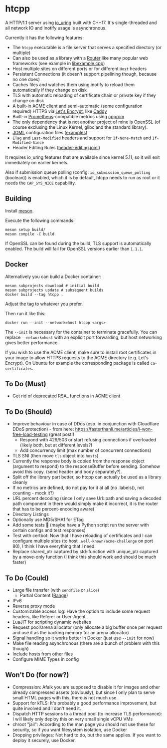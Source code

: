 # htcpp

A HTTP/1.1 server using [io_uring](https://en.wikipedia.org/wiki/Io_uring) built with C++17. It's single-threaded and all network IO and inotify usage is asynchronous.

Currently it has the following features:
* The `htcpp` executable is a file server that serves a specified directory (or multiple)
* Can also be used as a library with a [Router](src/router.hpp) like many popular web frameworks (see example in [libexample.cpp](src/libexample.cpp))
* Host multiple sites on different ports or for different `Host` headers
* Persistent Connections (it doesn't support pipelining though, because no one does)
* Caches files and watches them using inotify to reload them automatically if they change on disk
* TLS with automatic reloading of certificate chain or private key if they change on disk
* A built-in ACME client and semi-automatic (some configuration required) HTTPS via [Let's Encrypt](https://letsencrypt.org), like [Caddy](https://caddyserver.com)
* Built-in [Prometheus](https://prometheus.io/)-compatible metrics using [cpprom](https://github.com/pfirsich/cpprom/)
* The only dependency that is not another project of mine is OpenSSL (of course exclusing the Linux Kernel, glibc and the standard library).
* [JOML](https://github.com/pfirsich/joml) configuration files ([examples](./configs))
* `ETag` and `Last-Modified` headers and support for `If-None-Match` and `If-Modified-Since`
* Header Editing Rules ([header-editing.joml](./configs/header-editing.joml))

It requires io_uring features that are available since kernel 5.11, so it will exit immediately on earlier kernels.

Also if submission queue polling (config: `io_submission_queue_polling` (boolean)) is enabled, which it is by default, htcpp needs to run as root or it needs the `CAP_SYS_NICE` capability.

## Building
Install [meson](https://mesonbuild.com/).

Execute the following commands:
```shell
meson setup build/
meson compile -C build
```

If OpenSSL can be found during the build, TLS support is automatically enabled. The build will fail for OpenSSL versions earlier than `1.1.1`.

## Docker
Alternatively you can build a Docker container:
```shell
meson subprojects download # initial build
meson subprojects update # subsequent builds
docker build --tag htcpp .
```
Adjust the tag to whatever you prefer.

Then run it like this:
```
docker run --init --network=host htcpp <args>
```
The `--init` is necessary for the container to terminate gracefully. You can replace `--network=host` with an explicit port forwarding, but host networking gives better performance.

If you wish to use the ACME client, make sure to install root certificates in your image to allow HTTPS requests to the ACME directory (e.g. Let's Encrypt). On Ubuntu for example the corresponding package is called `ca-certificates`.

## To Do (Must)
* Get rid of deprecated RSA_ functions in ACME client

## To Do (Should)
* Improve behaviour in case of DDos (esp. in conjunction with Cloudflare DDoS protection) - from here: https://fasterthanli.me/articles/i-won-free-load-testing (great post!)
    - Respond with 429/503 or start refusing connections if overloaded (likely both, but at different levels?)
    - Add concurrency limit (max number of concurrent connections)
* TLS SNI (then move `tls` object into `hosts`)
* Currently the response body is copied from the response object (argument to respond) to the responseBuffer before sending. Somehow avoid this copy. (send header and body separately?).
* Split off the library part better, so htcpp can actually be used as a library cleanly
* If no metrics are defined, do not pay for it at all (no .labels(), not counting - mock it?)
* URL percent decoding (since I only save Url::path and saving a decoded path component in there would simply make it incorrect, it is the router that has to be percent-encoding aware)
* Directory Listings
* Optionally use MD5/SHA1 for ETag
* Add some tests 😬 (maybe have a Python script run the server with certain configs and test responses)
* Test with certbot: Now that I have reloading of certificates and I can configure multiple sites (to host `.well-known/acme-challenge` on port 80), I think I have everything that I need.
* Replace shared_ptr captured by std::function with unique_ptr captured by a move-only function (I think this should work and should be much faster)

## To Do (Could)
* Large file transfer (with `sendfile` or `slice`)
    - Partial Content ([Range](https://developer.mozilla.org/en-US/docs/Web/HTTP/Headers/Range))
* IPv6
* Reverse proxy mode
* Customizable access log: Have the option to include some request headers, like Referer or User-Agent
* LuaJIT for scripting dynamic websites
* Request pool/arena allocator (only allocate a big buffer once per request and use it as the backing memory for an arena allocator)
* Signal handling so it works better in Docker (just use `--init` for now)
* Make file reading asynchronous (there are a bunch of problem with this though)
* Include hosts from other files
* Configure MIME Types in config

## Won't Do (for now?)
* Compression: Afaik you are supposed to disable it for images and other already compressed assets (obviously), but since I only plan to serve small HTML pages with this, there is not much use.
* Support for kTLS: It's probably a good performance improvement, but quite involved and I don't need it.
* Dispatch HTTP sessions to a thread pool (to increase TLS performance): I will likely only deploy this on very small single vCPU VMs
* chroot "jail": According to the man page you should not use these for security, so if you want filesystem isolation, use Docker
* Dropping privileges: Not hard to do, but the same applies. If you want to deploy it securely, use Docker.
